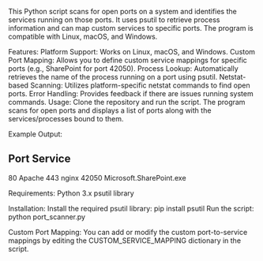 This Python script scans for open ports on a system and identifies the services running on those ports. It uses psutil to retrieve process information and can map custom services to specific ports. The program is compatible with Linux, macOS, and Windows.

Features:
Platform Support: Works on Linux, macOS, and Windows.
Custom Port Mapping: Allows you to define custom service mappings for specific ports (e.g., SharePoint for port 42050).
Process Lookup: Automatically retrieves the name of the process running on a port using psutil.
Netstat-based Scanning: Utilizes platform-specific netstat commands to find open ports.
Error Handling: Provides feedback if there are issues running system commands.
Usage:
Clone the repository and run the script.
The program scans for open ports and displays a list of ports along with the services/processes bound to them.

Example Output:

Port      Service
------------------------------
80        Apache
443       nginx
42050     Microsoft.SharePoint.exe


Requirements:
Python 3.x
psutil library


Installation:
Install the required psutil library:
pip install psutil
Run the script:
python port_scanner.py


Custom Port Mapping:
You can add or modify the custom port-to-service mappings by editing the CUSTOM_SERVICE_MAPPING dictionary in the script.
